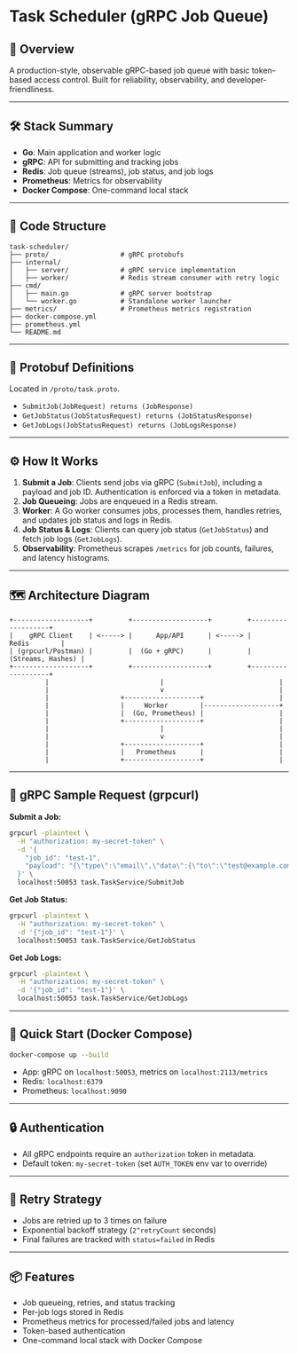 # Task Scheduler (gRPC Job Queue)

## 🚀 Overview
A production-style, observable gRPC-based job queue with basic token-based access control. Built for reliability, observability, and developer-friendliness.

---

## 🛠️ Stack Summary
- **Go**: Main application and worker logic
- **gRPC**: API for submitting and tracking jobs
- **Redis**: Job queue (streams), job status, and job logs
- **Prometheus**: Metrics for observability
- **Docker Compose**: One-command local stack

---

## 🧱 Code Structure
```
task-scheduler/
├── proto/                  # gRPC protobufs
├── internal/
│   ├── server/             # gRPC service implementation
│   ├── worker/             # Redis stream consumer with retry logic
├── cmd/
│   ├── main.go             # gRPC server bootstrap
│   └── worker.go           # Standalone worker launcher
├── metrics/                # Prometheus metrics registration
├── docker-compose.yml
├── prometheus.yml
└── README.md
```

---

## 📜 Protobuf Definitions
Located in `/proto/task.proto`.

- `SubmitJob(JobRequest) returns (JobResponse)`
- `GetJobStatus(JobStatusRequest) returns (JobStatusResponse)`
- `GetJobLogs(JobStatusRequest) returns (JobLogsResponse)`

---

## ⚙️ How It Works
1. **Submit a Job**: Clients send jobs via gRPC (`SubmitJob`), including a payload and job ID. Authentication is enforced via a token in metadata.
2. **Job Queueing**: Jobs are enqueued in a Redis stream.
3. **Worker**: A Go worker consumes jobs, processes them, handles retries, and updates job status and logs in Redis.
4. **Job Status & Logs**: Clients can query job status (`GetJobStatus`) and fetch job logs (`GetJobLogs`).
5. **Observability**: Prometheus scrapes `/metrics` for job counts, failures, and latency histograms.

---

## 🗺️ Architecture Diagram
```
+-------------------+         +-------------------+         +-------------------+
|    gRPC Client    | <-----> |      App/API      | <-----> |      Redis        |
| (grpcurl/Postman) |         |  (Go + gRPC)      |         | (Streams, Hashes) |
+-------------------+         +-------------------+         +-------------------+
         |                            |                             |
         |                            v                             |
         |                  +-------------------+                   |
         |                  |     Worker        |-------------------+
         |                  |  (Go, Prometheus) |                   |
         |                  +-------------------+                   |
         |                            |                             |
         |                            v                             |
         |                  +-------------------+                   |
         |                  |   Prometheus      |                   |
         |                  +-------------------+                   |
```

---

## 📝 gRPC Sample Request (grpcurl)

**Submit a Job:**
```sh
grpcurl -plaintext \
  -H "authorization: my-secret-token" \
  -d '{
    "job_id": "test-1",
    "payload": "{\"type\":\"email\",\"data\":{\"to\":\"test@example.com\",\"subject\":\"Test Email\",\"body\":\"This is a test email\"},\"timeout\":30}"
  }' \
  localhost:50053 task.TaskService/SubmitJob
```

**Get Job Status:**
```sh
grpcurl -plaintext \
  -H "authorization: my-secret-token" \
  -d '{"job_id": "test-1"}' \
  localhost:50053 task.TaskService/GetJobStatus
```

**Get Job Logs:**
```sh
grpcurl -plaintext \
  -H "authorization: my-secret-token" \
  -d '{"job_id": "test-1"}' \
  localhost:50053 task.TaskService/GetJobLogs
```

---

## 🐳 Quick Start (Docker Compose)
```sh
docker-compose up --build
```
- App: gRPC on `localhost:50053`, metrics on `localhost:2113/metrics`
- Redis: `localhost:6379`
- Prometheus: `localhost:9090`

---

## 🔒 Authentication
- All gRPC endpoints require an `authorization` token in metadata.
- Default token: `my-secret-token` (set `AUTH_TOKEN` env var to override)

---

## 🔁 Retry Strategy
- Jobs are retried up to 3 times on failure
- Exponential backoff strategy (`2^retryCount` seconds)
- Final failures are tracked with `status=failed` in Redis

---

## 📦 Features
- Job queueing, retries, and status tracking
- Per-job logs stored in Redis
- Prometheus metrics for processed/failed jobs and latency
- Token-based authentication
- One-command local stack with Docker Compose